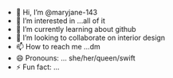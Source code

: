 - 👋 Hi, I’m @maryjane-143
- 👀 I’m interested in ...all of it
- 🌱 I’m currently learning about github
- 💞️ I’m looking to collaborate on interior design
- 📫 How to reach me ...dm
- 😄 Pronouns: ... she/her/queen/swift
- ⚡ Fun fact: ...

<!---
maryjane-143/maryjane-143 is a ✨ special ✨ repository because its `README.md` (this file) appears on your GitHub profile.
You can click the Preview link to take a look at your changes.
--->
